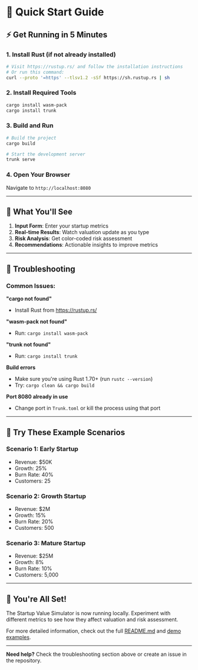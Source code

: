 # 🚀 Quick Start Guide

## ⚡ Get Running in 5 Minutes

### 1. Install Rust (if not already installed)

```bash
# Visit https://rustup.rs/ and follow the installation instructions
# Or run this command:
curl --proto '=https' --tlsv1.2 -sSf https://sh.rustup.rs | sh
```

### 2. Install Required Tools

```bash
cargo install wasm-pack
cargo install trunk
```

### 3. Build and Run

```bash
# Build the project
cargo build

# Start the development server
trunk serve
```

### 4. Open Your Browser

Navigate to `http://localhost:8080`

---

## 🎯 What You'll See

1. **Input Form**: Enter your startup metrics
2. **Real-time Results**: Watch valuation update as you type
3. **Risk Analysis**: Get color-coded risk assessment
4. **Recommendations**: Actionable insights to improve metrics

---

## 🔧 Troubleshooting

### Common Issues:

**"cargo not found"**

- Install Rust from https://rustup.rs/

**"wasm-pack not found"**

- Run: `cargo install wasm-pack`

**"trunk not found"**

- Run: `cargo install trunk`

**Build errors**

- Make sure you're using Rust 1.70+ (run `rustc --version`)
- Try: `cargo clean && cargo build`

**Port 8080 already in use**

- Change port in `Trunk.toml` or kill the process using that port

---

## 📱 Try These Example Scenarios

### Scenario 1: Early Startup

- Revenue: $50K
- Growth: 25%
- Burn Rate: 40%
- Customers: 25

### Scenario 2: Growth Startup

- Revenue: $2M
- Growth: 15%
- Burn Rate: 20%
- Customers: 500

### Scenario 3: Mature Startup

- Revenue: $25M
- Growth: 8%
- Burn Rate: 10%
- Customers: 5,000

---

## 🎉 You're All Set!

The Startup Value Simulator is now running locally. Experiment with different metrics to see how they affect valuation and risk assessment.

For more detailed information, check out the full [README.md](README.md) and [demo examples](demo.md).

---

**Need help?** Check the troubleshooting section above or create an issue in the repository.


